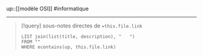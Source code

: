 up::[[modèle OSI]]
#informatique 

---


> [!query] sous-notes directes de `=this.file.link`
> ```dataview
> LIST join(list(title, description), "   ")
> FROM ""
> WHERE econtains(up, this.file.link)
> ```


